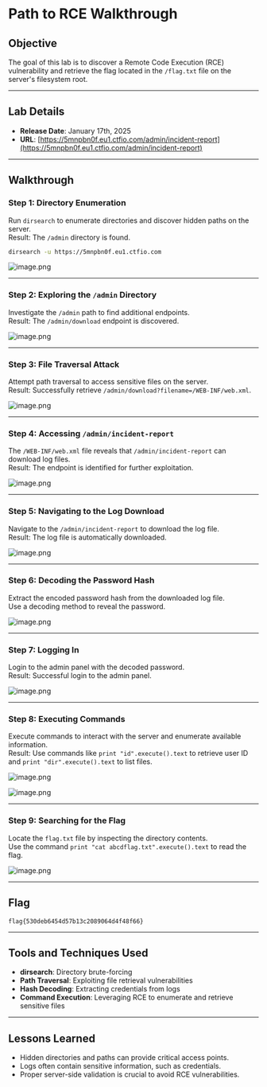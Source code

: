# Path to RCE Walkthrough

## Objective

The goal of this lab is to discover a Remote Code Execution (RCE) vulnerability and retrieve the flag located in the `/flag.txt` file on the server's filesystem root.

---

## Lab Details

- **Release Date**: January 17th, 2025
- **URL**: [https://5mnpbn0f.eu1.ctfio.com/admin/incident-report](https://5mnpbn0f.eu1.ctfio.com/admin/incident-report)

---

## Walkthrough

### Step 1: Directory Enumeration

Run `dirsearch` to enumerate directories and discover hidden paths on the server.  
Result: The `/admin` directory is found.

```bash
dirsearch -u https://5mnpbn0f.eu1.ctfio.com
```

![image.png](./Assets/image.png)

---

### Step 2: Exploring the `/admin` Directory

Investigate the `/admin` path to find additional endpoints.  
Result: The `/admin/download` endpoint is discovered.

![image.png](./Assets/image%201.png)

---

### Step 3: File Traversal Attack

Attempt path traversal to access sensitive files on the server.  
Result: Successfully retrieve `/admin/download?filename=/WEB-INF/web.xml`.

![image.png](./Assets/image%202.png)

---

### Step 4: Accessing `/admin/incident-report`

The `/WEB-INF/web.xml` file reveals that `/admin/incident-report` can download log files.  
Result: The endpoint is identified for further exploitation.

![image.png](./Assets/image%203.png)

---

### Step 5: Navigating to the Log Download

Navigate to the `/admin/incident-report` to download the log file.  
Result: The log file is automatically downloaded.

![image.png](./Assets/image%204.png)

---

### Step 6: Decoding the Password Hash

Extract the encoded password hash from the downloaded log file.  
Use a decoding method to reveal the password.

![image.png](./Assets/image%205.png)

---

### Step 7: Logging In

Login to the admin panel with the decoded password.  
Result: Successful login to the admin panel.

![image.png](./Assets/image%206.png)

---

### Step 8: Executing Commands

Execute commands to interact with the server and enumerate available information.  
Result: Use commands like `print "id".execute().text` to retrieve user ID and `print "dir".execute().text` to list files.

![image.png](./Assets/image%207.png)

![image.png](./Assets/image%208.png)

---

### Step 9: Searching for the Flag

Locate the `flag.txt` file by inspecting the directory contents.  
Use the command `print "cat abcdflag.txt".execute().text` to read the flag.

![image.png](./Assets/image%209.png)

---

## Flag

```text
flag{530deb6454d57b13c2089064d4f48f66}
```

---

## Tools and Techniques Used

- **dirsearch**: Directory brute-forcing
- **Path Traversal**: Exploiting file retrieval vulnerabilities
- **Hash Decoding**: Extracting credentials from logs
- **Command Execution**: Leveraging RCE to enumerate and retrieve sensitive files

---

## Lessons Learned

- Hidden directories and paths can provide critical access points.
- Logs often contain sensitive information, such as credentials.
- Proper server-side validation is crucial to avoid RCE vulnerabilities.
